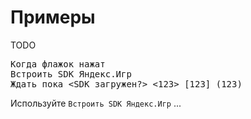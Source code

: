 # Примеры
TODO
<pre class="scratchblocks">
Когда флажок нажат
Встроить SDK Яндекс.Игр
Ждать пока &ltSDK загружен?&gt <123> [123] (123)
</pre>

Используйте <code class="sb">Встроить SDK Яндекс.Игр</code> ...
